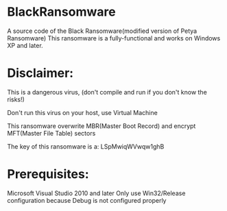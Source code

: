 # BlackRansomware

A source code of the Black Ransomware(modified version of Petya Ransomware)
This ransomware is a fully-functional and works on Windows XP and later.

# Disclaimer:
This is a dangerous virus, (don't compile and run if you don't know the risks!)

Don't run this virus on your host, use Virtual Machine

This ransomware overwrite MBR(Master Boot Record) and encrypt MFT(Master File Table) sectors

The key of this ransomware is a: LSpMwiqWVwqw1ghB

# Prerequisites:
Microsoft Visual Studio 2010 and later Only use Win32/Release configuration because Debug is not configured properly
